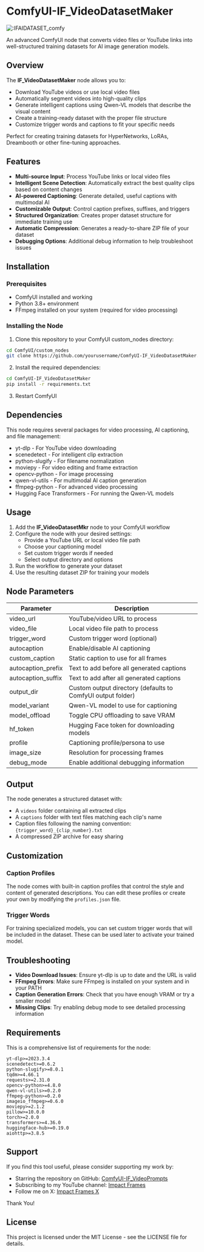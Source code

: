 # ComfyUI-IF_VideoDatasetMaker

<img src="https://count.getloli.com/get/@IFAIDATASET_comfy?theme=moebooru" alt=":IFAIDATASET_comfy" />

An advanced ComfyUI node that converts video files or YouTube links into well-structured training datasets for AI image generation models.

## Overview

The **IF_VideoDatasetMaker** node allows you to:

- Download YouTube videos or use local video files
- Automatically segment videos into high-quality clips
- Generate intelligent captions using Qwen-VL models that describe the visual content
- Create a training-ready dataset with the proper file structure
- Customize trigger words and captions to fit your specific needs

Perfect for creating training datasets for HyperNetworks, LoRAs, Dreambooth or other fine-tuning approaches.

## Features

- **Multi-source Input**: Process YouTube links or local video files
- **Intelligent Scene Detection**: Automatically extract the best quality clips based on content changes
- **AI-powered Captioning**: Generate detailed, useful captions with multimodal AI
- **Customizable Output**: Control caption prefixes, suffixes, and triggers
- **Structured Organization**: Creates proper dataset structure for immediate training use
- **Automatic Compression**: Generates a ready-to-share ZIP file of your dataset
- **Debugging Options**: Additional debug information to help troubleshoot issues

## Installation

### Prerequisites

- ComfyUI installed and working
- Python 3.8+ environment
- FFmpeg installed on your system (required for video processing)

### Installing the Node

1. Clone this repository to your ComfyUI custom_nodes directory:

```bash
cd ComfyUI/custom_nodes
git clone https://github.com/yourusername/ComfyUI-IF_VideoDatasetMaker.git
```

2. Install the required dependencies:

```bash
cd ComfyUI-IF_VideoDatasetMaker
pip install -r requirements.txt
```

3. Restart ComfyUI

## Dependencies

This node requires several packages for video processing, AI captioning, and file management:

- yt-dlp - For YouTube video downloading
- scenedetect - For intelligent clip extraction
- python-slugify - For filename normalization
- moviepy - For video editing and frame extraction
- opencv-python - For image processing
- qwen-vl-utils - For multimodal AI caption generation
- ffmpeg-python - For advanced video processing
- Hugging Face Transformers - For running the Qwen-VL models

## Usage

1. Add the **IF_VideoDatasetMkr** node to your ComfyUI workflow
2. Configure the node with your desired settings:
   - Provide a YouTube URL or local video file path
   - Choose your captioning model
   - Set custom trigger words if needed
   - Select output directory and options
3. Run the workflow to generate your dataset
4. Use the resulting dataset ZIP for training your models

## Node Parameters

| Parameter | Description |
|-----------|-------------|
| video_url | YouTube/video URL to process |
| video_file | Local video file path to process |
| trigger_word | Custom trigger word (optional) |
| autocaption | Enable/disable AI captioning |
| custom_caption | Static caption to use for all frames |
| autocaption_prefix | Text to add before all generated captions |
| autocaption_suffix | Text to add after all generated captions |
| output_dir | Custom output directory (defaults to ComfyUI output folder) |
| model_variant | Qwen-VL model to use for captioning |
| model_offload | Toggle CPU offloading to save VRAM |
| hf_token | Hugging Face token for downloading models |
| profile | Captioning profile/persona to use |
| image_size | Resolution for processing frames |
| debug_mode | Enable additional debugging information |

## Output

The node generates a structured dataset with:

- A `videos` folder containing all extracted clips
- A `captions` folder with text files matching each clip's name
- Caption files following the naming convention: `{trigger_word}_{clip_number}.txt`
- A compressed ZIP archive for easy sharing

## Customization

### Caption Profiles

The node comes with built-in caption profiles that control the style and content of generated descriptions. You can edit these profiles or create your own by modifying the `profiles.json` file.

### Trigger Words

For training specialized models, you can set custom trigger words that will be included in the dataset. These can be used later to activate your trained model.

## Troubleshooting

- **Video Download Issues**: Ensure yt-dlp is up to date and the URL is valid
- **FFmpeg Errors**: Make sure FFmpeg is installed on your system and in your PATH
- **Caption Generation Errors**: Check that you have enough VRAM or try a smaller model
- **Missing Clips**: Try enabling debug mode to see detailed processing information

## Requirements

This is a comprehensive list of requirements for the node:

```
yt-dlp>=2023.3.4
scenedetect>=0.6.2
python-slugify>=8.0.1
tqdm>=4.66.1
requests>=2.31.0
opencv-python>=4.8.0
qwen-vl-utils>=0.2.0
ffmpeg-python>=0.2.0
imageio_ffmpeg>=0.6.0 
moviepy>=2.1.2
pillow>=10.0.0
torch>=2.0.0
transformers>=4.36.0
huggingface-hub>=0.19.0
aiohttp>=3.8.5
```

## Support

If you find this tool useful, please consider supporting my work by:
* Starring the repository on GitHub: [ComfyUI-IF_VideoPrompts](https://github.com/yourusername/ComfyUI-IF_VideoPrompts)
* Subscribing to my YouTube channel: [Impact Frames](https://youtube.com/c/impactframes)
* Follow me on X: [Impact Frames X](https://x.com/impactframes)

Thank You!

## License

This project is licensed under the MIT License - see the LICENSE file for details.
